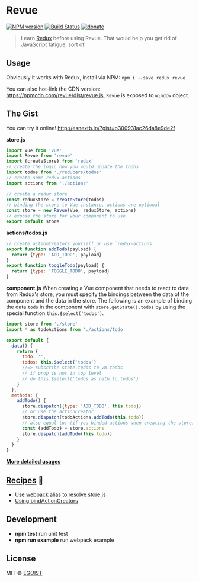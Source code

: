 # Revue

[![NPM version](https://img.shields.io/npm/v/revue.svg?style=flat)](https://npmjs.com/package/revue) [![Build Status](https://img.shields.io/circleci/project/revue/revue/master.svg?style=flat)](https://circleci.com/gh/revue/revue) [![donate](https://img.shields.io/badge/$-donate-ff69b4.svg?maxAge=2592000&style=flat)](https://github.com/egoist/donate)

> Learn [Redux](http://redux.js.org/) before using Revue. That would help you get rid of JavaScript fatigue, sort of.

## Usage

Obviously it works with Redux, install via NPM: `npm i --save redux revue`

You can also hot-link the CDN version: https://npmcdn.com/revue/dist/revue.js, `Revue` is exposed to `window` object.

## The Gist

You can try it online! http://esnextb.in/?gist=b300931ac26da8e9de2f

**store.js**

```js
import Vue from 'vue'
import Revue from 'revue'
import {createStore} from 'redux'
// create the logic how you would update the todos
import todos from './reducers/todos'
// create some redux actions
import actions from './actions'

// create a redux store
const reduxStore = createStore(todos)
// binding the store to Vue instance, actions are optional
const store = new Revue(Vue, reduxStore, actions)
// expose the store for your component to use
export default store
```

**actions/todos.js**

```js
// create actionCreators yourself or use `redux-actions`
export function addTodo(payload) {
  return {type: 'ADD_TODO', payload}
}
export function toggleTodo(payload) {
  return {type: 'TOGGLE_TODO', payload}
}
```

**component.js**
When creating a Vue component that needs to react to data from Redux's store, you must specify the bindings between the data of the component and the data in the store. The following is an example of binding the data `todo` in the component with `store.getState().todos` by using the special function `this.$select('todos')`.

```js
import store from './store'
import * as todoActions from './actions/todo'

export default {
  data() {
    return {
      todo: '',
      todos: this.$select('todos')
      //=> subscribe state.todos to vm.todos
      // if prop is not in top level
      // do this.$select('todos as path.to.todos')
    }
  },
  methods: {
    addTodo() {
      store.dispatch({type: 'ADD_TODO', this.todo})
      // or use the actionCreator
      store.dispatch(todoActions.addTodo(this.todo))
      // also equal to: (if you binded actions when creating the store)
      const {addTodo} = store.actions
      store.dispatch(addTodo(this.todo))
    }
  }
}
```

[**More detailed usages**](/example)

## [Recipes](https://github.com/revue/revue/issues?q=is%3Aissue+is%3Aclosed+label%3Arecipe) 🍳

- [Use webpack alias to resolve store.js](https://github.com/revue/revue/issues/8)
- [Using bindActionCreators](https://github.com/revue/revue/issues/7)

## Development

- **npm test** run unit test
- **npm run example** run webpack example

## License

MIT &copy; [EGOIST](https://github.com/egoist)
